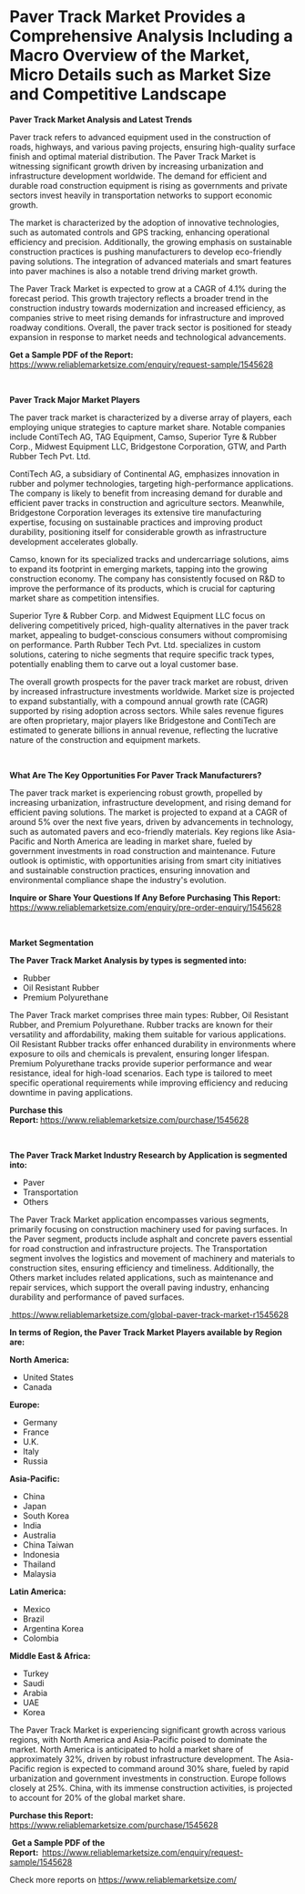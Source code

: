 <p><h1>Paver Track Market Provides a Comprehensive Analysis Including a Macro Overview of the Market, Micro Details such as Market Size and Competitive Landscape</h1></p><p><strong>Paver Track Market Analysis and Latest Trends</strong></p>
<p><p>Paver track refers to advanced equipment used in the construction of roads, highways, and various paving projects, ensuring high-quality surface finish and optimal material distribution. The Paver Track Market is witnessing significant growth driven by increasing urbanization and infrastructure development worldwide. The demand for efficient and durable road construction equipment is rising as governments and private sectors invest heavily in transportation networks to support economic growth.</p><p>The market is characterized by the adoption of innovative technologies, such as automated controls and GPS tracking, enhancing operational efficiency and precision. Additionally, the growing emphasis on sustainable construction practices is pushing manufacturers to develop eco-friendly paving solutions. The integration of advanced materials and smart features into paver machines is also a notable trend driving market growth.</p><p>The Paver Track Market is expected to grow at a CAGR of 4.1% during the forecast period. This growth trajectory reflects a broader trend in the construction industry towards modernization and increased efficiency, as companies strive to meet rising demands for infrastructure and improved roadway conditions. Overall, the paver track sector is positioned for steady expansion in response to market needs and technological advancements.</p></p>
<p><strong>Get a Sample PDF of the Report:&nbsp;</strong> <a href="https://www.reliablemarketsize.com/enquiry/request-sample/1545628?utm_campaign=1133&utm_medium=2&utm_source=Github&utm_content=ia&utm_term=17022025&utm_id=paver-track">https://www.reliablemarketsize.com/enquiry/request-sample/1545628</a></p>
<p>&nbsp;</p>
<p><strong>Paver Track Major Market Players</strong></p>
<p><p>The paver track market is characterized by a diverse array of players, each employing unique strategies to capture market share. Notable companies include ContiTech AG, TAG Equipment, Camso, Superior Tyre & Rubber Corp., Midwest Equipment LLC, Bridgestone Corporation, GTW, and Parth Rubber Tech Pvt. Ltd. </p><p>ContiTech AG, a subsidiary of Continental AG, emphasizes innovation in rubber and polymer technologies, targeting high-performance applications. The company is likely to benefit from increasing demand for durable and efficient paver tracks in construction and agriculture sectors. Meanwhile, Bridgestone Corporation leverages its extensive tire manufacturing expertise, focusing on sustainable practices and improving product durability, positioning itself for considerable growth as infrastructure development accelerates globally.</p><p>Camso, known for its specialized tracks and undercarriage solutions, aims to expand its footprint in emerging markets, tapping into the growing construction economy. The company has consistently focused on R&D to improve the performance of its products, which is crucial for capturing market share as competition intensifies.</p><p>Superior Tyre & Rubber Corp. and Midwest Equipment LLC focus on delivering competitively priced, high-quality alternatives in the paver track market, appealing to budget-conscious consumers without compromising on performance. Parth Rubber Tech Pvt. Ltd. specializes in custom solutions, catering to niche segments that require specific track types, potentially enabling them to carve out a loyal customer base.</p><p>The overall growth prospects for the paver track market are robust, driven by increased infrastructure investments worldwide. Market size is projected to expand substantially, with a compound annual growth rate (CAGR) supported by rising adoption across sectors. While sales revenue figures are often proprietary, major players like Bridgestone and ContiTech are estimated to generate billions in annual revenue, reflecting the lucrative nature of the construction and equipment markets.</p></p>
<p>&nbsp;</p>
<p><strong>What Are The Key Opportunities For Paver Track Manufacturers?</strong></p>
<p><p>The paver track market is experiencing robust growth, propelled by increasing urbanization, infrastructure development, and rising demand for efficient paving solutions. The market is projected to expand at a CAGR of around 5% over the next five years, driven by advancements in technology, such as automated pavers and eco-friendly materials. Key regions like Asia-Pacific and North America are leading in market share, fueled by government investments in road construction and maintenance. Future outlook is optimistic, with opportunities arising from smart city initiatives and sustainable construction practices, ensuring innovation and environmental compliance shape the industry's evolution.</p></p>
<p><strong>Inquire or Share Your Questions If Any Before Purchasing This Report:</strong> <a href="https://www.reliablemarketsize.com/enquiry/pre-order-enquiry/1545628?utm_campaign=1133&utm_medium=2&utm_source=Github&utm_content=ia&utm_term=17022025&utm_id=paver-track">https://www.reliablemarketsize.com/enquiry/pre-order-enquiry/1545628</a></p>
<p>&nbsp;</p>
<p><strong>Market Segmentation</strong></p>
<p><strong>The Paver Track Market Analysis by types is segmented into:</strong></p>
<p><ul><li>Rubber</li><li>Oil Resistant Rubber</li><li>Premium Polyurethane</li></ul></p>
<p><p>The Paver Track market comprises three main types: Rubber, Oil Resistant Rubber, and Premium Polyurethane. Rubber tracks are known for their versatility and affordability, making them suitable for various applications. Oil Resistant Rubber tracks offer enhanced durability in environments where exposure to oils and chemicals is prevalent, ensuring longer lifespan. Premium Polyurethane tracks provide superior performance and wear resistance, ideal for high-load scenarios. Each type is tailored to meet specific operational requirements while improving efficiency and reducing downtime in paving applications.</p></p>
<p><strong>Purchase this Report:&nbsp;</strong><a href="https://www.reliablemarketsize.com/purchase/1545628?utm_campaign=1133&utm_medium=2&utm_source=Github&utm_content=ia&utm_term=17022025&utm_id=paver-track">https://www.reliablemarketsize.com/purchase/1545628</a></p>
<p>&nbsp;</p>
<p><strong>The Paver Track Market Industry Research by Application is segmented into:</strong></p>
<p><ul><li>Paver</li><li>Transportation</li><li>Others</li></ul></p>
<p><p>The Paver Track Market application encompasses various segments, primarily focusing on construction machinery used for paving surfaces. In the Paver segment, products include asphalt and concrete pavers essential for road construction and infrastructure projects. The Transportation segment involves the logistics and movement of machinery and materials to construction sites, ensuring efficiency and timeliness. Additionally, the Others market includes related applications, such as maintenance and repair services, which support the overall paving industry, enhancing durability and performance of paved surfaces.</p></p>
<p><a href="https://www.reliablemarketsize.com/global-paver-track-market-r1545628?utm_campaign=1133&utm_medium=2&utm_source=Github&utm_content=ia&utm_term=17022025&utm_id=paver-track">&nbsp;https://www.reliablemarketsize.com/global-paver-track-market-r1545628</a></p>
<p><strong>In terms of Region, the Paver Track Market Players available by Region are:</strong></p>
<p>
    <p> <strong> North America: </strong>
        <ul>
            <li>United States</li>
            <li>Canada</li>
        </ul>
        </p> 
    <p> <strong> Europe: </strong>
        <ul>
            <li>Germany</li>
            <li>France</li>
            <li>U.K.</li>
            <li>Italy</li>
            <li>Russia</li>
        </ul>
        </p> 
    <p> <strong> Asia-Pacific: </strong>
        <ul>
            <li>China</li>
            <li>Japan</li>
            <li>South Korea</li>
            <li>India</li>
            <li>Australia</li>
            <li>China Taiwan</li>
            <li>Indonesia</li>
            <li>Thailand</li>
            <li>Malaysia</li>
        </ul>
        </p> 
    <p> <strong> Latin America: </strong>
        <ul>
            <li>Mexico</li>
            <li>Brazil</li>
            <li>Argentina Korea</li>
            <li>Colombia</li>
        </ul>
        </p> 
    <p> <strong> Middle East & Africa: </strong>
        <ul>
            <li>Turkey</li>
            <li>Saudi</li>
            <li>Arabia</li>
            <li>UAE</li>
            <li>Korea</li>
        </ul>
    </p>
    </p>
<p><p>The Paver Track Market is experiencing significant growth across various regions, with North America and Asia-Pacific poised to dominate the market. North America is anticipated to hold a market share of approximately 32%, driven by robust infrastructure development. The Asia-Pacific region is expected to command around 30% share, fueled by rapid urbanization and government investments in construction. Europe follows closely at 25%. China, with its immense construction activities, is projected to account for 20% of the global market share.</p></p>
<p><strong>Purchase this Report: </strong><a href="https://www.reliablemarketsize.com/purchase/1545628?utm_campaign=1133&utm_medium=2&utm_source=Github&utm_content=ia&utm_term=17022025&utm_id=paver-track">https://www.reliablemarketsize.com/purchase/1545628</a></p>
<p>&nbsp;<strong>Get a Sample PDF of the Report:&nbsp;&nbsp;</strong><a href="https://www.reliablemarketsize.com/enquiry/request-sample/1545628?utm_campaign=1133&utm_medium=2&utm_source=Github&utm_content=ia&utm_term=17022025&utm_id=paver-track">https://www.reliablemarketsize.com/enquiry/request-sample/1545628</a></p>
<p><strong></strong></p>
<p>Check more reports on <a href="https://www.reliablemarketsize.com/?utm_campaign=1133&utm_medium=2&utm_source=Github&utm_content=ia&utm_term=17022025&utm_id=paver-track">https://www.reliablemarketsize.com/</a></p>